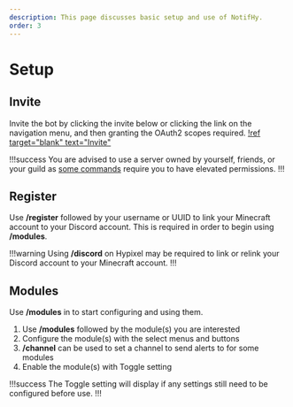 ```yaml
---
description: This page discusses basic setup and use of NotifHy.
order: 3
---
```

# Setup

## Invite
Invite the bot by clicking the invite below or clicking the link on the navigation menu, and then granting the OAuth2 scopes required.
[!ref target="blank" text="Invite"](../invite.md)

!!!success 
You are advised to use a server owned by yourself, friends, or your guild as [some commands](./commands.md) require you to have elevated permissions.
!!!

## Register
Use **/register** followed by your username or UUID to link your Minecraft account to your Discord account. This is required in order to begin using **/modules**.

!!!warning
Using **/discord** on Hypixel may be required to link or relink your Discord account to your Minecraft account.
!!!

## Modules
Use **/modules** in to start configuring and using them.

1. Use **/modules** followed by the module(s) you are interested
2. Configure the module(s) with the select menus and buttons
3. **/channel** can be used to set a channel to send alerts to for some modules
4. Enable the module(s) with Toggle setting

!!!success 
The Toggle setting will display if any settings still need to be configured before use.
!!!